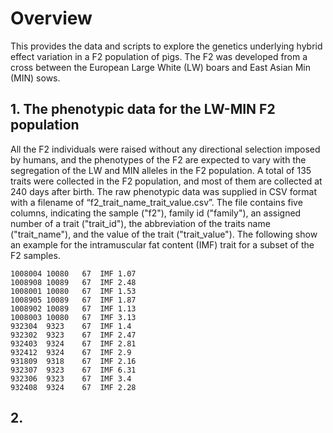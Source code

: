 # Overview

This provides the data and scripts to explore the genetics underlying hybrid effect variation in a F2 population of pigs. The F2 was developed from a cross between the European Large White (LW) boars and East Asian Min (MIN) sows. 

## 1. The phenotypic data for the LW-MIN F2 population
   All the F2 individuals were raised without any directional selection imposed by humans, and the phenotypes of the F2 are expected to vary with the segregation of the LW and MIN alleles in the F2 population. A total of 135 traits were collected in the F2 population, and most of them are collected at 240 days after birth. The raw phenotypic data was supplied in CSV format with a filename of “f2_trait_name_trait_value.csv”. The file contains five columns, indicating the sample ("f2"), family id ("family"), an assigned number of a trait ("trait_id"), the abbreviation of the traits name ("trait_name"), and the value of the trait ("trait_value"). The following show an example for the intramuscular fat content (IMF) trait for a subset of the F2 samples.

```
1008004	10080	67	IMF	1.07
1008908	10089	67	IMF	2.48
1008001	10080	67	IMF	1.53
1008905	10089	67	IMF	1.87
1008902	10089	67	IMF	1.13
1008003	10080	67	IMF	3.13
932304	9323	67	IMF	1.4
932302	9323	67	IMF	2.47
932403	9324	67	IMF	2.81
932412	9324	67	IMF	2.9
931809	9318	67	IMF	2.16
932307	9323	67	IMF	6.31
932306	9323	67	IMF	3.4
932408	9324	67	IMF	2.28
```


## 2. 
